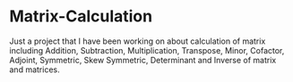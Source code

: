 # Matrix-Calculation
Just a project that I have been working on about calculation of matrix including Addition, Subtraction, Multiplication, Transpose, Minor, Cofactor, Adjoint, Symmetric, Skew Symmetric, Determinant and Inverse of matrix and matrices.
